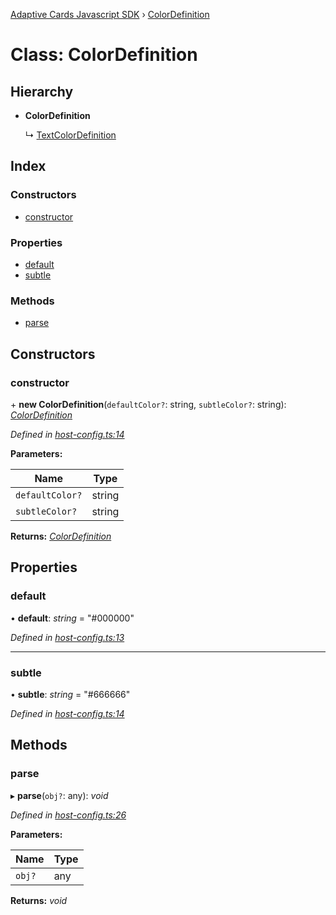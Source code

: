 [Adaptive Cards Javascript SDK](../README.md) › [ColorDefinition](colordefinition.md)

# Class: ColorDefinition

## Hierarchy

* **ColorDefinition**

  ↳ [TextColorDefinition](textcolordefinition.md)

## Index

### Constructors

* [constructor](colordefinition.md#constructor)

### Properties

* [default](colordefinition.md#default)
* [subtle](colordefinition.md#subtle)

### Methods

* [parse](colordefinition.md#parse)

## Constructors

###  constructor

\+ **new ColorDefinition**(`defaultColor?`: string, `subtleColor?`: string): *[ColorDefinition](colordefinition.md)*

*Defined in [host-config.ts:14](https://github.com/microsoft/AdaptiveCards/blob/a61c5fd56/source/nodejs/adaptivecards/src/host-config.ts#L14)*

**Parameters:**

Name | Type |
------ | ------ |
`defaultColor?` | string |
`subtleColor?` | string |

**Returns:** *[ColorDefinition](colordefinition.md)*

## Properties

###  default

• **default**: *string* = "#000000"

*Defined in [host-config.ts:13](https://github.com/microsoft/AdaptiveCards/blob/a61c5fd56/source/nodejs/adaptivecards/src/host-config.ts#L13)*

___

###  subtle

• **subtle**: *string* = "#666666"

*Defined in [host-config.ts:14](https://github.com/microsoft/AdaptiveCards/blob/a61c5fd56/source/nodejs/adaptivecards/src/host-config.ts#L14)*

## Methods

###  parse

▸ **parse**(`obj?`: any): *void*

*Defined in [host-config.ts:26](https://github.com/microsoft/AdaptiveCards/blob/a61c5fd56/source/nodejs/adaptivecards/src/host-config.ts#L26)*

**Parameters:**

Name | Type |
------ | ------ |
`obj?` | any |

**Returns:** *void*
